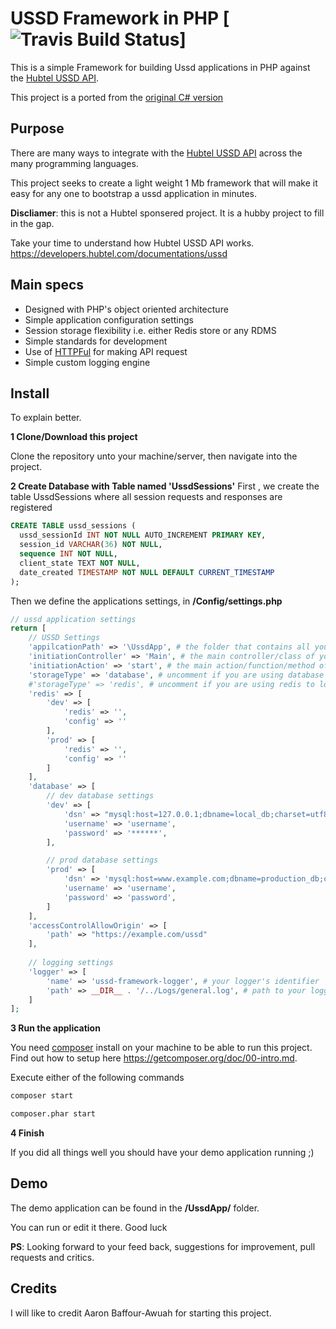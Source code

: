# USSD Framework in PHP [![Travis Build Status](https://travis-ci.org/McAngelo/php-ussd-framework.svg?branch=master)]

This is a simple Framework for building Ussd applications in PHP against the [Hubtel USSD API](https://developers.hubtel.com/documentations/ussd).

This project is a ported from the [original C# version](https://github.com/hubtel/ussd-framework)

## Purpose

There are many ways to integrate with the [Hubtel USSD API](https://developers.hubtel.com/documentations/ussd) across the many programming languages.

This project seeks to create a light weight 1 Mb framework that will make it easy for any one to bootstrap a ussd application in minutes.

**Discliamer**: this is not a Hubtel sponsered project. It is a hubby project to fill in the gap.


Take your time to understand how Hubtel USSD API works. https://developers.hubtel.com/documentations/ussd

## Main specs

- Designed with PHP's object oriented architecture
- Simple application configuration settings
- Session storage flexibility i.e. either Redis store or any RDMS
- Simple standards for development
- Use of [HTTPFul](http://phphttpclient.com/) for making API request
- Simple custom logging engine


## Install

To explain better.

**1 Clone/Download this project** 

Clone the repository unto your machine/server, then navigate into the project.

**2 Create Database with Table named 'UssdSessions'**
First , we create the table UssdSessions where all session requests and responses are registered

```sql
CREATE TABLE ussd_sessions (
  ussd_sessionId INT NOT NULL AUTO_INCREMENT PRIMARY KEY,
  session_id VARCHAR(36) NOT NULL,
  sequence INT NOT NULL,
  client_state TEXT NOT NULL,
  date_created TIMESTAMP NOT NULL DEFAULT CURRENT_TIMESTAMP
);
```

Then we define the applications settings, in **/Config/settings.php**

```php
// ussd application settings
return [
    // USSD Settings
    'appilcationPath' => '\UssdApp', # the folder that contains all your ussd applications logic
    'initiationController' => 'Main', # the main controller/class of your ussd logic
    'initiationAction' => 'start', # the main action/function/method of your ussd logic 
    'storageType' => 'database', # uncomment if you are using database to log your sessions
    #'storageType' => 'redis', # uncomment if you are using redis to log your sessions
    'redis' => [
        'dev' => [
            'redis' => '',
            'config' => ''
        ],
        'prod' => [
            'redis' => '',
            'config' => ''
        ]
    ],
    'database' => [
        // dev database settings
        'dev' => [
            'dsn' => "mysql:host=127.0.0.1;dbname=local_db;charset=utf8",
            'username' => 'username',
            'password' => '******',
        ],

        // prod database settings
        'prod' => [
            'dsn' => 'mysql:host=www.example.com;dbname=production_db;charset=utf8',
            'username' => 'username',
            'password' => 'password',
        ]
    ],
    'accessControlAllowOrigin' => [
        'path' => "https://example.com/ussd"
    ],        
    
    // logging settings
    'logger' => [
        'name' => 'ussd-framework-logger', # your logger's identifier
        'path' => __DIR__ . '/../Logs/general.log', # path to your logger file
    ]
];
```

**3 Run the application**

You need [composer](https://getcomposer.org/) install on your machine to be able to run this project. Find out how to setup here https://getcomposer.org/doc/00-intro.md.

Execute either of the following commands

```bash
composer start

composer.phar start
``` 

**4 Finish**

If you did all things well you should have your demo application running ;)

## Demo

The demo application can be found in the **/UssdApp/** folder.

You can run or edit it there. Good luck

**PS**: Looking forward to your feed back, suggestions for improvement, pull requests and critics.

## Credits

I will like to credit Aaron Baffour-Awuah for starting this project.